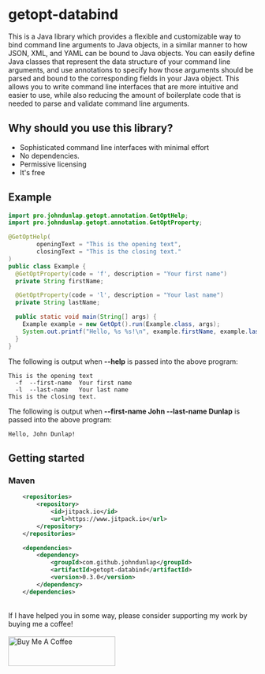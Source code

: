 # getopt-databind
This is a Java library which provides a flexible and customizable way to bind command line arguments to Java objects, in a similar manner to how JSON, XML, and YAML can be bound to Java objects. You can easily define Java classes that represent the data structure of your command line arguments, and use annotations to specify how those arguments should be parsed and bound to the corresponding fields in your Java object. This allows you to write command line interfaces that are more intuitive and easier to use, while also reducing the amount of boilerplate code that is needed to parse and validate command line arguments.

## Why should you use this library?
* Sophisticated command line interfaces with minimal effort
* No dependencies.
* Permissive licensing
* It's free

## Example

```java
import pro.johndunlap.getopt.annotation.GetOptHelp;
import pro.johndunlap.getopt.annotation.GetOptProperty;

@GetOptHelp(
        openingText = "This is the opening text",
        closingText = "This is the closing text."
)
public class Example {
  @GetOptProperty(code = 'f', description = "Your first name")
  private String firstName;

  @GetOptProperty(code = 'l', description = "Your last name")
  private String lastName;

  public static void main(String[] args) {
    Example example = new GetOpt().run(Example.class, args);
    System.out.printf("Hello, %s %s!\n", example.firstName, example.lastName);
  }
}
```

The following is output when **--help** is passed into the above program:
```text
This is the opening text
  -f  --first-name  Your first name
  -l  --last-name   Your last name
This is the closing text.
```

The following is output when **--first-name John --last-name Dunlap** is passed into the above program:
```text
Hello, John Dunlap!
```

## Getting started
### Maven
```xml
    <repositories>
        <repository>
            <id>jitpack.io</id>
            <url>https://www.jitpack.io</url>
        </repository>
    </repositories>

    <dependencies>
        <dependency>
            <groupId>com.github.johndunlap</groupId>
            <artifactId>getopt-databind</artifactId>
            <version>0.3.0</version>
        </dependency>
    </dependencies>
```

<br/>If I have helped you in some way, please consider supporting my work by buying me a coffee!<br/><br/>
<a href="https://www.buymeacoffee.com/ixCgtN0uXb" target="_blank"><img src="https://cdn.buymeacoffee.com/buttons/v2/default-yellow.png" alt="Buy Me A Coffee" style="height: 60px !important;width: 217px !important;" ></a>
